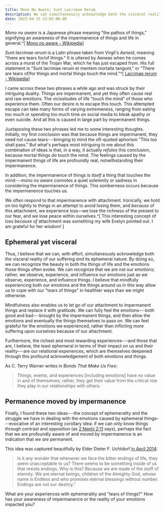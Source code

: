 ```yaml
---
title: Mono No Aware; Sunt Lacrimae Rerum
description: We can simultaneously acknowledge both the visceral reality of our suffering _and_ its ephemeral nature.
date: 2023-04-15 23:02:00.00
---
```


_Mono no aware_ is a Japanese phrase meaning "the pathos of things,"
signifying an awareness of the impermanence of things and life in general.^[
    [Mono no aware - Wikipedia](https://en.wikipedia.org/wiki/Mono_no_aware)]

_Sunt lacrimae rerum_ is a Latin phrase taken from Virgil's _Aeneid_,
meaning "there are tears for/of things." It is uttered by Aeneas when
he comes across a mural of the Trojan War, which he has just escaped from.
His full statement is "Sunt lacrimae rerum et mentem mortalia tangunt,"
or "There are tears of/for things and mortal things touch the mind."^[
    [Lacrimae rerum - Wikipedia](https://en.wikipedia.org/wiki/Lacrimae_rerum)]

I came across these two phrases a while ago and was struck by
their intriguing duality.
Things are impermanent, and yet they often cause real and raw emotions.
The vicissitudes of life "touch the mind" of those who experience them.
Often our desire is to escape this touch.
This attempted escape can take many forms of varying extremeness,
ranging from eating too much or spending too much time on social media to
bleak apathy or even suicide.
And all this is caused in large part by impermanent things.

Juxtaposing these two phrases led me to some interesting thoughts.
Initially, my first conclusion was that because things are impermanent,
they need not cause tears---bringing to mind the oft-quoted aphorism
"This too shall pass."
But what's perhaps most intriguing to me about this combination of
ideas is that, in a way, it actually _refutes_ this conclusion, because
mortal things _do_ touch the mind.
The feelings caused by the impermanent things of life are profoundly real,
notwithstanding their impermanence.

In addition, the impermanence of things is _itself_ a thing that touches
the mind---_mono no aware_ connotes a quiet solemnity or sadness in
considering the impermanence of things.
This somberness occurs because the impermanence touches us.

We often respond to that impermanence with attachment.
Ironically, we hold on too tightly to things in an attempt to avoid losing them,
and _because_ of this attachment, we experience loss—we
lose the richness of the present to our fear,
and we lose peace within ourselves.^[
    This interesting concept of loss _because of_ attachment was
    something my wife Evelyn pointed out. I am grateful for her wisdom!
    ]

## Ephemeral yet visceral

[//]: # (future-link: "we are not our emotions" to observer self article)

Thus, I believe that we can, with effort, simultaneously acknowledge both
the visceral reality of our suffering _and_ its ephemeral nature.
By doing so, we can recognize the beauty in both the things of life and
the emotions those things often evoke.
We can recognize that we are not our emotions;
rather, we observe, experience, and influence our emotions just as we
observe, experience, and influence things.
I believe that mindfully experiencing both our emotions and the things
around us in this way allow us to cope with our "tears of things"
in healthier ways than we might otherwise.

Mindfulness also enables us to let go of our attachment to impermanent things
and replace it with gratitude.
We can fully feel the emotions---both good and bad---brought by the impermanent
things, and then allow the emotions and eventually the things themselves to pass on.
We can feel grateful for the emotions we experienced,
rather than inflicting more suffering upon ourselves because of our attachment.

Furthermore, the richest and most rewarding experiences---and those that are,
I believe, the least ephemeral in terms of their impact on us and their reality---are
our relational experiences, which are themselves deepened through this
profound acknowledgement of both emotions and things.

As C. Terry Warner writes in _Bonds That Make Us Free_:

> Things, events, and experiences [including emotions] have no value in
> and of themselves;
> rather, they get their value from the critical role they play in our relationships with others.

## Permanence moved by impermanence

Finally, I found these two ideas---the concept of ephemerality and the
struggle we have in dealing with the emotions caused by ephemeral
things---evocative of an interesting corollary idea:
if we can only know things through contrast and opposition
(as [2 Nephi 2:11](https://www.churchofjesuschrist.org/study/scriptures/bofm/2-ne/2?lang=eng&id=p11#p11) says),
perhaps the fact that we are profoundly aware of and moved by impermanence
is an indication that _we are_ permanent.

This idea was captured beautifully by Elder Dieter F. Uchtdorf
[in April 2014](https://www.lds.org/general-conference/2014/04/grateful-in-any-circumstances):

> Is it any wonder that whenever we face the bitter endings of life,
> they seem unacceptable to us?
> There seems to be something inside of us that   resists endings.
> Why is this? Because we are made of the stuff of eternity. 
> We are eternal beings, children of the Almighty God, whose name is
> Endless and who promises eternal blessings without number.
> Endings are not our destiny."

What are your experiences with ephemerality and "tears of things?"
How has your awareness of impermanence or the reality of your emotions impacted you?